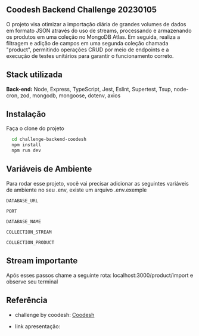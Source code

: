 
## Coodesh Backend Challenge 20230105 

O projeto visa otimizar a importação diária de grandes volumes de dados em formato JSON através do uso de streams, processando e armazenando os produtos em uma coleção no MongoDB Atlas. Em seguida, realiza a filtragem e adição de campos em uma segunda coleção chamada "product", permitindo operações CRUD por meio de endpoints e a execução de testes unitários para garantir o funcionamento correto.





## Stack utilizada

**Back-end:** Node, Express, TypeScript, Jest, Eslint, Supertest, Tsup, node-cron, zod, mongodb,  mongoose, dotenv, axios


## Instalação

Faça o clone do projeto

```bash
  cd challenge-backend-coodesh
  npm install
  npm run dev
```

## Variáveis de Ambiente

Para rodar esse projeto, você vai precisar adicionar as seguintes variáveis de ambiente no seu .env, existe um arquivo .env.exemple

`DATABASE_URL`

`PORT`

`DATABASE_NAME`

`COLLECTION_STREAM`

`COLLECTION_PRODUCT`

## Stream importante
Após esses passos chame a seguinte rota: localhost:3000/product/import e observe seu terminal
## Referência

 - challenge by coodesh: [Coodesh](https://coodesh.com/)

 - link apresentação:
